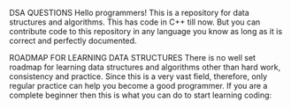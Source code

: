 DSA QUESTIONS
Hello programmers!
This is a repository for data structures and algorithms. This has code in C++ till now. But you can contribute code to this repository in any language you know as long as it is correct and perfectly documented.

ROADMAP FOR LEARNING DATA STRUCTURES
There is no well set roadmap for learning data structures and algorithms other than hard work, consistency and practice. Since this is a very vast field, therefore, only regular practice can help you become a good programmer. 
If you are a complete beginner then this is what you can do to start learning coding:

